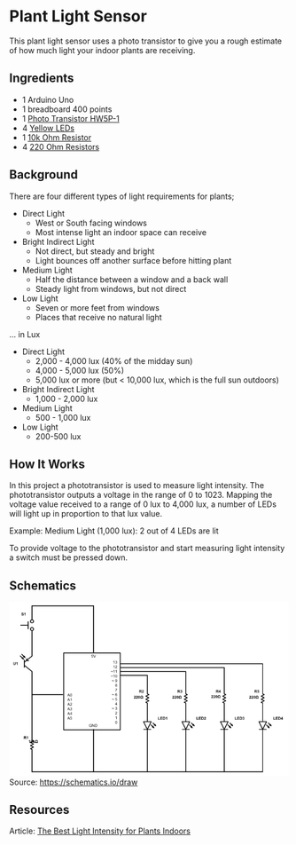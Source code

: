 # Plant Light Sensor

This plant light sensor uses a photo transistor to give you a rough estimate of how much light your indoor plants are receiving.

## Ingredients
- 1 Arduino Uno
- 1 breadboard 400 points
- 1 [Photo Transistor HW5P-1](https://www.arduino.cc/documents/datasheets/HW5P-1.pdf)
- 4 [Yellow LEDs](https://www.arduino.cc/documents/datasheets/LEDY-L-7113YT.pdf)
- 1 [10k Ohm Resistor](https://www.arduino.cc/documents/datasheets/Resistors.pdf)
- 4 [220 Ohm Resistors](https://www.arduino.cc/documents/datasheets/Resistors.pdf)

## Background
There are four different types of light requirements for plants;
- Direct Light
    - West or South facing windows
    - Most intense light an indoor space can receive
- Bright Indirect Light
    - Not direct, but steady and bright
    - Light bounces off another surface before hitting plant
- Medium Light
    - Half the distance between a window and a back wall
    - Steady light from windows, but not direct
- Low Light
    - Seven or more feet from windows
    - Places that receive no natural light
    
... in Lux
- Direct Light
    - 2,000 - 4,000 lux (40% of the midday sun)
    - 4,000 - 5,000 lux (50%)
    - 5,000 lux or more (but < 10,000 lux, which is the full sun outdoors)
- Bright Indirect Light
    - 1,000 - 2,000 lux
- Medium Light
    - 500 - 1,000 lux
- Low Light
    - 200-500 lux
    
## How It Works

In this project a phototransistor is used to measure light intensity.
The phototransistor outputs a voltage in the range of 0 to 1023. 
Mapping the voltage value received to a range of 0 lux to 4,000 lux, a number of LEDs will light up in proportion to that lux value.

Example:
Medium Light (1,000 lux): 2 out of 4 LEDs are lit

To provide voltage to the phototransistor and start measuring light intensity a switch must be pressed down.

## Schematics
![Plant Light Meter Schematic](plant_light_meter_schematic.png)
Source: https://schematics.io/draw
    
## Resources
Article: [The Best Light Intensity for Plants Indoors](https://www.sundaygardener.net/the-best-light-intensity-for-plants-indoors/)

